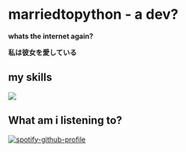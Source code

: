 # marriedtopython - a dev? #

**whats the internet again?**

 **私は彼女を愛している** 

 ## my skills 
 <a href="https://github.com/marriedtopython">
 <img src ="https://skillicons.dev/icons?i=python,js,vscode,html">
 </a>
 

## What am i listening to?


 
[![spotify-github-profile](https://spotify-github-profile.kittinanx.com/api/view?uid=1x1tq3ny5zuxo56bntk0rhr6y&cover_image=true&theme=natemoo-re&show_offline=true&background_color=121212&interchange=true&bar_color=53b14f&bar_color_cover=false)](https://spotify-github-profile.kittinanx.com/api/view?uid=1x1tq3ny5zuxo56bntk0rhr6y&redirect=true)
